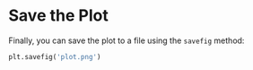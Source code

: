 # Save the Plot

Finally, you can save the plot to a file using the `savefig` method:

```python
plt.savefig('plot.png')
```
